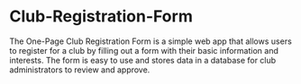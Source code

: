 # Club-Registration-Form
The One-Page Club Registration Form is a simple web app that allows users to register for a club by filling out a form with their basic information and interests. The form is easy to use and stores data in a database for club administrators to review and approve.
